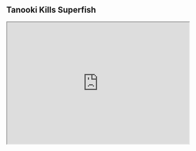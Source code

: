 ## Tanooki Kills Superfish

<iframe src="https://sfmemz.github.io/tanooki-kills-superfish/game.html" width="480" height="320">

<a href="/index.html">More Games</a>
